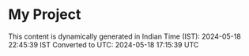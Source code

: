 # My Project

This content is dynamically generated in Indian Time (IST): 2024-05-18 22:45:39 IST
Converted to UTC: 2024-05-18 17:15:39 UTC
